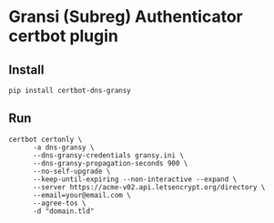 # Gransi (Subreg) Authenticator certbot plugin

## Install

`pip install certbot-dns-gransy`

## Run

```
certbot certonly \
      -a dns-gransy \
      --dns-gransy-credentials gransy.ini \
      --dns-gransy-propagation-seconds 900 \
      --no-self-upgrade \
      --keep-until-expiring --non-interactive --expand \
      --server https://acme-v02.api.letsencrypt.org/directory \
      --email=your@email.com \
      --agree-tos \
      -d "domain.tld"
```
